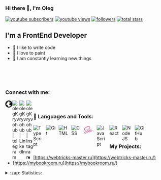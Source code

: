 ### Hi there 👋, I'm Oleg

   <p align="left">
      <a href="https://www.youtube.com/channel/UCkvd2R7fmbs1watlJ6wur_w?view_as=subscriber">
         <img alt="youtube subscribers" title="Subscribe to my YouTube channel" src="https://custom-icon-badges.demolab.com/youtube/channel/subscribers/UCkvd2R7fmbs1watlJ6wur_w?color=%23E05D44&label=SUBSCRIBE&logo=video&logoColor=white&style=for-the-badge&labelColor=CE4630%22/"/></a> 
      <a href="https://www.youtube.com/channel/UCkvd2R7fmbs1watlJ6wur_w">
         <img alt="youtube views" title="YouTube views" src="https://custom-icon-badges.demolab.com/youtube/channel/views/UCkvd2R7fmbs1watlJ6wur_w?color=%23E1AD0E&logo=eye&logoColor=white&style=for-the-badge&labelColor=C79600"/></a> 
      <a href="https://github.com/VladKalachev?tab=followers">
         <img alt="followers" title="Follow me on Github" src="https://custom-icon-badges.demolab.com/github/followers/VladKalachev?color=236ad3&labelColor=1155ba&style=for-the-badge&logo=person-add&label=Follow&logoColor=white"/></a>
      <a href="https://github.com/VladKalachev?tab=repositories&sort=stargazers">
         <img alt="total stars" title="Total stars on GitHub" src="https://custom-icon-badges.demolab.com/github/stars/VladKalachev?color=55960c&style=for-the-badge&labelColor=488207&logo=star"/></a>
   </p>

## I'm a FrontEnd Developer
- 💪 I like to write code
- 🎉 I love to paint
- 🥅 I am constantly learning new things

<br />


<br />
<br />

### Connect with me:

[<img align="left" alt="webtricks" width="22px" src="https://raw.githubusercontent.com/iconic/open-iconic/master/svg/globe.svg" />][website]
[<img align="left" alt="olegKryvohub | telegram" width="22px" src="https://cdn.jsdelivr.net/npm/simple-icons@v3/icons/telegram.svg" />][telegram]
[<img align="left" alt="olegKryvohub | LinkedIn" width="22px" src="https://cdn.jsdelivr.net/npm/simple-icons@v3/icons/linkedin.svg" />][linkedin]
[<img align="left" alt="olegKryvohub | Instagram" width="22px" src="https://cdn.jsdelivr.net/npm/simple-icons@v3/icons/instagram.svg" />][instagram]

<br />

### 🧰 Languages and Tools:
<img align="left" alt="TypeScript" width="30px" style="padding-right:10px;" src="https://cdn.jsdelivr.net/gh/devicons/devicon/icons/typescript/typescript-plain.svg" />
<img align="left" alt="Git" width="30px" style="padding-right:10px;" src="https://cdn.jsdelivr.net/gh/devicons/devicon/icons/git/git-original.svg" />
<img align="left" alt="HTML" width="30px" style="padding-right:10px;" src="https://cdn.jsdelivr.net/gh/devicons/devicon/icons/html5/html5-plain.svg" />
<img align="left" alt="CSS" width="30px" style="padding-right:10px;" src="https://cdn.jsdelivr.net/gh/devicons/devicon/icons/css3/css3-plain.svg" />
<img align="left" alt="SASS" width="30px"  style="padding-right:10px;" src="https://raw.githubusercontent.com/github/explore/80688e429a7d4ef2fca1e82350fe8e3517d3494d/topics/sass/sass.png" />
<img align="left" alt="JavaScript" width="30px" style="padding-right:10px;" src="https://cdn.jsdelivr.net/gh/devicons/devicon/icons/javascript/javascript-plain.svg" />
<img align="left" alt="React" width="30px" style="padding-right:10px;" src="https://cdn.jsdelivr.net/gh/devicons/devicon/icons/react/react-original.svg" />
<img align="left" alt="NodeJS" width="30px" style="padding-right:10px;" src="https://cdn.jsdelivr.net/gh/devicons/devicon/icons/nodejs/nodejs-original.svg" />
<img align="left" alt="GitHub" width="30px" style="padding-right:10px;" src="https://cdn.jsdelivr.net/gh/devicons/devicon/icons/github/github-original.svg" />

<br />
<br />

### My Projects:
- [https://webtricks-master.ru](https://webtricks-master.ru/)
- [https://mybookroom.ru](https://mybookroom.ru/)

<details>
  <summary>:zap: Statistics:</summary>
   <img align="left" alt="codeSTACKr's GitHub Stats" src="https://github-readme-stats.vercel.app/api/top-langs/?username=VladKalachev&langs_count=8&layout=compact" />
    <br />
    <img align="left" alt="codeSTACKr's GitHub Stats" src="https://github-readme-stats.vercel.app/api?username=VladKalachev&show_icons=true" />
</details>

[telegram]: https://t.me/dandel_ds
[website]: https://t.me/dandel_ds
[linkedin]: https://www.linkedin.com/in/vlad-kalachev-ab87b312a/
[instagram]: https://www.instagram.com/aduvancik_official/
